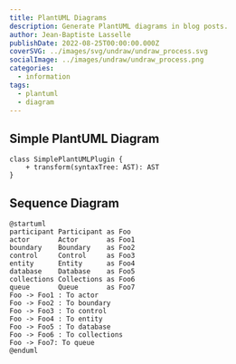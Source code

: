 ```yaml
---
title: PlantUML Diagrams
description: Generate PlantUML diagrams in blog posts.
author: Jean-Baptiste Lasselle
publishDate: 2022-08-25T00:00:00.000Z
coverSVG: ../images/svg/undraw/undraw_process.svg
socialImage: ../images/undraw/undraw_process.png
categories:
  - information
tags:
  - plantuml
  - diagram
---
```


## Simple PlantUML Diagram

```plantuml Simple Example
class SimplePlantUMLPlugin {
    + transform(syntaxTree: AST): AST
}
```

## Sequence Diagram

```plantuml Declaring participant
@startuml
participant Participant as Foo
actor       Actor       as Foo1
boundary    Boundary    as Foo2
control     Control     as Foo3
entity      Entity      as Foo4
database    Database    as Foo5
collections Collections as Foo6
queue       Queue       as Foo7
Foo -> Foo1 : To actor 
Foo -> Foo2 : To boundary
Foo -> Foo3 : To control
Foo -> Foo4 : To entity
Foo -> Foo5 : To database
Foo -> Foo6 : To collections
Foo -> Foo7: To queue
@enduml
```
